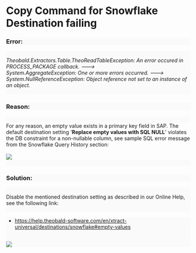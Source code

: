 # Copy Command for Snowflake Destination failing

<!--html--><h3 style="background-color: rgb(250, 250, 250);">Error:</h3><div style="font-size: 14px; background-color: rgb(250, 250, 250);"><br>
</div>
<div style="background-color: rgb(250, 250, 250);"><i>Theobald.Extractors.Table.TheoReadTableException: An error occured in PROCESS_PACKAGE callback. ---&gt; <br>System.AggregateException: One or more errors occurred. ---&gt; System.NullReferenceException: Object reference not set to an instance of an object.</i><br></div>
<div style="font-size: 14px; background-color: rgb(250, 250, 250);"><br>
</div><h3 style="background-color: rgb(250, 250, 250);">Reason:</h3><div style="font-size: 14px; background-color: rgb(250, 250, 250);"><br>
</div>
<div style="">For any reason, an empty value exists in a primary key field in SAP. The default destination setting '<b>Replace empty values with SQL NULL</b>' violates the DB constraint for a non-nullable column, see sample SQL error message from the Snowflake Query History section:<br>
</div><div style=""><br></div><div style=""><img src="https://support.theobald-software.com/helpdesk/File/Get/102682" class="resizable" style="max-width: 100%;"><br></div>
<div style="font-size: 14px; background-color: rgb(250, 250, 250);"><br>
</div><h3 style="background-color: rgb(250, 250, 250);">Solution:</h3><div style="font-size: 14px; background-color: rgb(250, 250, 250);"><br>
</div>
<div style="font-size: 14px; background-color: rgb(250, 250, 250);">Disable the mentioned destination setting as described in our Online Help, see the following link:</div><div style="font-size: 14px; background-color: rgb(250, 250, 250);"><br></div><div style="background-color: rgb(250, 250, 250);"><ul><li><a href="https://help.theobald-software.com/en/xtract-universal/destinations/snowflake#empty-values" target="_blank" rel="nofollow">https://help.theobald-software.com/en/xtract-universal/destinations/snowflake#empty-values</a></li></ul><div><br></div><div><img src="https://support.theobald-software.com/helpdesk/File/Get/102681" class="resizable" style="max-width: 100%;"><br></div></div>